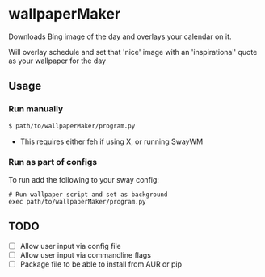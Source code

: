 # wallpaperMaker
Downloads Bing image of the day and overlays your calendar on it.

Will overlay schedule and set that 'nice' image with an 'inspirational' quote as your wallpaper for the day

## Usage
### Run manually
```bash
$ path/to/wallpaperMaker/program.py
```
* This requires either feh if using X, or running SwayWM

### Run as part of configs
To run add the following to your sway config:

```bash{.line-numbers}
# Run wallpaper script and set as background
exec path/to/wallpaperMaker/program.py
```

## TODO
* [ ] Allow user input via config file
* [ ] Allow user input via commandline flags
* [ ] Package file to be able to install from AUR or pip
